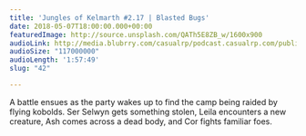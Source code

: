 ```yaml
---
title: 'Jungles of Kelmarth #2.17 | Blasted Bugs'
date: 2018-05-07T18:00:00.000+00:00
featuredImage: http://source.unsplash.com/QATh5E8ZB_w/1600x900
audioLink: http://media.blubrry.com/casualrp/podcast.casualrp.com/public/Chapter%202%20Ep.%2017%20_%20Blasted%20Bugs.mp3
audioSize: "117000000"
audioLength: '1:57:49'
slug: "42"

---
```

A battle ensues as the party wakes up to find the camp being raided by flying kobolds. Ser Selwyn gets something stolen, Leila encounters a new creature, Ash comes across a dead body, and Cor fights familiar foes.